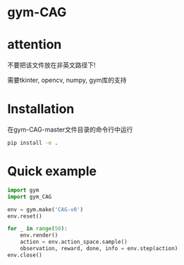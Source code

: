 # gym-CAG

# attention 

不要把该文件放在非英文路径下!

需要tkinter, opencv, numpy, gym库的支持

# Installation

在gym-CAG-master文件目录的命令行中运行

```bash
pip install -e .
```

# Quick example

```python
import gym
import gym_CAG

env = gym.make('CAG-v0')
env.reset()

for _ in range(50):
    env.render()
    action = env.action_space.sample()
    observation, reward, done, info = env.step(action)
env.close()


```
